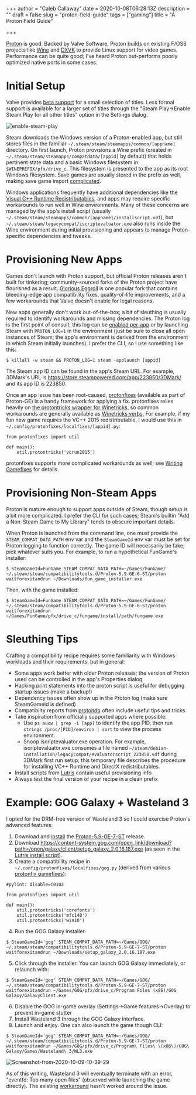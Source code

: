 +++
author = "Caleb Callaway"
date = 2020-10-08T06:28:13Z
description = ""
draft = false
slug = "proton-field-guide"
tags = ["gaming"]
title = "A Proton Field Guide"

+++


[Proton](https://github.com/ValveSoftware/Proton/) is good. Backed by Valve Software, Proton builds on existing F/OSS projects like [Wine](https://www.winehq.org/) and [DXVK](https://github.com/doitsujin/dxvk) to provide Linux support for video games. Performance can be quite good; I've heard Proton out-performs poorly optimized native ports in some cases.

# Initial Setup
Valve provides [beta support](https://steamcommunity.com/games/221410/announcements/detail/1696055855739350561) for a small selection of titles. Less formal support is available for a larger set of titles through the "Steam Play->Enable Steam Play for all other titles" option in the Settings dialog.

![enable-steam-play](/blog/content/images/2020/10/enable-steam-play.png)

Steam downloads the Windows version of a Proton-enabled app, but still stores files in the familiar `~/.steam/steam/steamapps/common/[appname]` directory. On first launch, Proton provisions a Wine prefix (created in `~/.steam/steam/steamapps/compatdata/[appid]` by default) that holds pertinent state data and a basic Windows filesystem in `$WINEPREFIX/pfx/drive_c`. This filesystem is presented to the app as its root Windows filesystem. Save games are usually stored in the prefix as well, making save game import [complicated](https://www.brainvitamins.net/blog/mass-effect-savegame-import/).

Windows applications frequently have additional dependencies like the [Visual C++ Runtime Redistributables](https://support.microsoft.com/en-us/help/2977003/the-latest-supported-visual-c-downloads), and apps may require specific workarounds to run well in Wine environments. Many of these concerns are managed by the app's install script (usually `~/.steam/steam/steamapps/common/[appname]/installscript.vdf`), but `~/.steam/steam/legacycompat/iscriptevaluator.exe` also runs inside the Wine environment during initial provisioning and appears to manage Proton-specific dependencies and tweaks.

# Provisioning New Apps
Games don't launch with Proton support, but official Proton releases aren't built for tinkering; community-sourced forks of the Proton project have flourished as a result. [Glorious Eggroll](https://github.com/GloriousEggroll/proton-ge-custom) is one popular fork that contains bleeding-edge app compatibility fixes, quality-of-life improvements, and a few workarounds that Valve doesn't enable for legal reasons.

New apps generally don't work out-of-the-box; a bit of sleuthing is usually required to identify workarounds and missing dependencies. The Proton log is the first point of consult; this log can be [enabled per-app](https://www.reddit.com/r/linux_gaming/comments/9ahd3k/how_do_you_get_steam_to_output_logs_for_proton/e4venek?utm_source=share&utm_medium=web2x&context=3) or by launching Steam with `PROTON_LOG=1` in the environment (just be sure to close all open instances of Steam; the app's environment is derived from the environment in which Steam initially launches). I prefer the CLI, so I use something like this:

```
$ killall -w steam && PROTON_LOG=1 steam -applaunch [appid]
```

The Steam app ID can be found in the app's Steam URL. For example, 3DMark's URL is https://store.steampowered.com/app/223850/3DMark/ and its app ID is 223850.

Once an app issue has been root-caused, [protonfixes](https://github.com/simons-public/protonfixes) (available as part of Proton-GE) is a handy framework for applying a fix. protonfixes relies heavily on [the protontricks wrapper for Winetricks](https://github.com/Matoking/protontricks), so common workarounds are generally available as [Winetricks verbs](https://github.com/Winetricks/Winetricks/blob/master/files/verbs/all.txt). For example, if my fun new game requires the VC++ 2015 redistributable, I would use this in `~/.config/protonfixes/localfixes/[appid].py`:

```
from protonfixes import util

def main():
    util.protontricks('vcrun2015')
```

protonfixes supports more complicated workarounds as well; see [Writing Gamefixes](https://github.com/simons-public/protonfixes/wiki/Writing-Gamefixes) for details.

# Provisioning Non-Steam Apps
Proton is mature enough to support apps outside of Steam, though setup is a bit more complicated. I prefer the CLI for such cases; Steam's builtin "Add a Non-Steam Game to My Library" tends to obscure important details.

When Proton is launched from the command line, one must provide the `STEAM_COMPAT_DATA_PATH` env var and the `SteamGameId` env var must be set for Proton logging to function correctly. The game ID will necessarily be fake; pick whatever suits you. For example, to run a hypothetical FunGame's installer:

```
$ SteamGameId=FunGame STEAM_COMPAT_DATA_PATH=~/Games/FunGame/ ~/.steam/steam/compatibilitytools.d/Proton-5.9-GE-6-ST/proton waitforexitandrun ~/Downloads/fun_game_installer.exe
```

Then, with the game installed:

```
$ SteamGameId=FunGame STEAM_COMPAT_DATA_PATH=~/Games/FunGame/ ~/.steam/steam/compatibilitytools.d/Proton-5.9-GE-6-ST/proton waitforexitandrun ~/Games/FunGame/pfx/drive_c/fungame/install/path/fungame.exe
```

# Sleuthing Tips
Crafting a compatibility recipe requires some familiarity with Windows workloads and their requirements, but in general:

* Some apps work better with older Proton releases; the version of Proton used can be controlled in the app's Properties dialog
* Hacking print statements into the proton script is useful for debugging startup issues (make a backup!)
* Dependency issues often show up in the Proton log (make sure SteamGameId is defined)
* Compatibilty reports from [protondb](https://www.protondb.com/) often include useful tips and tricks
* Take inspiration from officially supported apps where possible:
    * Use `ps auxw | grep -i [app]` to identify the app PID, then run `strings /proc/[PID]/environ | sort` to view the process environment.
    * Snoop iscriptevaluator.exe operation. For example, iscriptevaluator.exe consumes a file named `~/steam/debian-installation/legacycompat/evaluatorscript_223850.vdf` during 3DMark first run setup; this temporary file describes the procedure for installing VC++ Runtime and DirectX redistributables.
* Install scripts from [Lutris](https://lutris.net/) contain useful provisioning info
* Always test the final version of your recipe in a clean prefix

# Example: GOG Galaxy + Wasteland 3
I opted for the DRM-free version of Wasteland 3 so I could exercise Proton's advanced features:

1. Download and [install](https://github.com/GloriousEggroll/proton-ge-custom#installation) the [Proton-5.9-GE-7-ST](https://github.com/GloriousEggroll/proton-ge-custom/releases/tag/5.9-GE-7-ST) release.
2. Download https://content-system.gog.com/open_link/download?path=/open/galaxy/client/setup_galaxy_2.0.16.187.exe (as seen in the [Lutris install script](https://lutris.net/games/install/17225/view)).
3. Create a compatibility recipe in `~/.config/protonfixes/localfixes/gog.py` (derived from various [protonfix gamefixes](https://github.com/simons-public/protonfixes/tree/master/protonfixes/gamefixes)):
```
#pylint: disable=C0103

from protonfixes import util

def main():
    util.protontricks('corefonts')
    util.protontricks('mfc140')
    util.protontricks('win10')
```
4. Run the GOG Galaxy installer:
```
$ SteamGameId='gog' STEAM_COMPAT_DATA_PATH=~/Games/GOG/ ~/.steam/steam/compatibilitytools.d/Proton-5.9-GE-7-ST/proton waitforexitandrun ~/Downloads/setup_galaxy_2.0.16.187.exe
```
5. Click through the installer. You can launch GOG Galaxy immediately, or relaunch with:
```
$ SteamGameId='gog' STEAM_COMPAT_DATA_PATH=~/Games/GOG/ ~/.steam/steam/compatibilitytools.d/Proton-5.9-GE-7-ST/proton waitforexitandrun ~/Games/GOG/pfx/drive_c/Program Files (x86)/GOG Galaxy/GalaxyClient.exe
```
6. Disable the GOG in-game overlay (Settings->Game features->Overlay) to prevent in-game stutter
7. Install Wasteland 3 through the GOG Galaxy interface.
8. Launch and enjoy. One can also launch the game though CLI:

```
$ SteamGameId='gog' STEAM_COMPAT_DATA_PATH=~/Games/GOG/ ~/.steam/steam/compatibilitytools.d/Proton-5.9-GE-7-ST/proton waitforexitandrun ~/Games/GOG/pfx/drive_c/Program\ Files\ \(x86\)/GOG\ Galaxy/Games/Wasteland\ 3/WL3.exe
```

![Screenshot-from-2020-10-09-10-39-29](/blog/content/images/2020/10/Screenshot-from-2020-10-09-10-39-29.png)

As of this writing, Wasteland 3 will eventually terminate with an error, "eventfd: Too many open files" (observed while launching the game directly). The existing [workaround](https://askubuntu.com/questions/1182021/too-many-open-files) hasn't worked around the issue.

